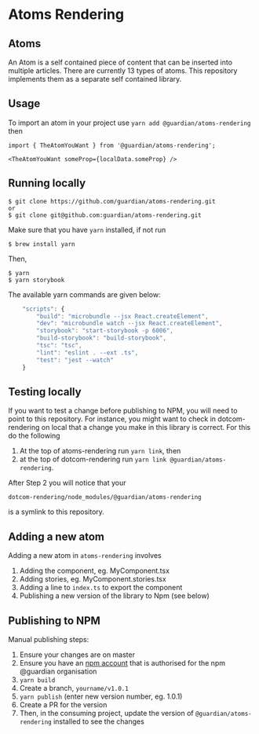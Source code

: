 # Atoms Rendering

## Atoms

An Atom is a self contained piece of content that can be inserted into multiple articles. There are currently 13 types of atoms. This repository implements them as a separate self contained library. 

## Usage

To import an atom in your project use `yarn add @guardian/atoms-rendering` then

```
import { TheAtomYouWant } from '@guardian/atoms-rendering';

<TheAtomYouWant someProp={localData.someProp} />
```

## Running locally

```
$ git clone https://github.com/guardian/atoms-rendering.git
or
$ git clone git@github.com:guardian/atoms-rendering.git
```

Make sure that you have `yarn` installed, if not run

```
$ brew install yarn
```

Then,

```
$ yarn
$ yarn storybook
```

The available yarn commands are given below:

```typescript
    "scripts": {
        "build": "microbundle --jsx React.createElement",
        "dev": "microbundle watch --jsx React.createElement",
        "storybook": "start-storybook -p 6006",
        "build-storybook": "build-storybook",
        "tsc": "tsc",
        "lint": "eslint . --ext .ts",
        "test": "jest --watch"
    }
```

## Testing locally

If you want to test a change before publishing to NPM, you will need to point to this repository. For instance, you might want to check in dotcom-rendering on local that a change you make in this library is correct. For this do the following

1. At the top of atoms-rendering run `yarn link`, then
2. at the top of dotcom-rendering run `yarn link @guardian/atoms-rendering`. 

After Step 2 you will notice that your 

```
dotcom-rendering/node_modules/@guardian/atoms-rendering
```

is a symlink to this repository.

## Adding a new atom 

Adding a new atom in `atoms-rendering` involves

1. Adding the component, eg. MyComponent.tsx
2. Adding stories, eg. MyComponent.stories.tsx
3. Adding a line to `index.ts` to export the component
4. Publishing a new version of the library to Npm (see below)

## Publishing to NPM

Manual publishing steps:

1. Ensure your changes are on master
2. Ensure you have an [npm account](https://docs.npmjs.com/creating-and-publishing-scoped-public-packages) that is authorised for the npm @guardian organisation
3. `yarn build`
4. Create a branch, `yourname/v1.0.1`
5. `yarn publish` (enter new version number, eg. 1.0.1)
6. Create a PR for the version
7. Then, in the consuming project, update the version of `@guardian/atoms-rendering` installed to see the changes

